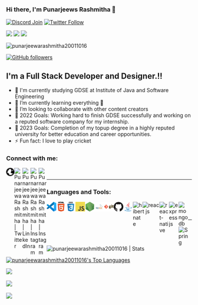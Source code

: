 ### Hi there, I'm Punarjeews Rashmitha 👋 

[![Discord Join](https://img.shields.io/discord/920298753175478313)](https://discord.com)
[![Twitter Follow](https://img.shields.io/twitter/follow/Punarjeewa2001?color=1DA1F2&logo=twitter&style=for-the-badge)](https://twitter.com/home)

<img src="https://img.shields.io/static/v1?label=Sponsor&message=%E2%9D%A4&logo=GitHub&link=%3Curl%3E&color=f88379"> <img src="https://badges.pufler.dev/visits/M4cs/M4cs"> <img src="https://badges.pufler.dev/years/M4cs">
<p align="left"><img src="https://komarev.com/ghpvc/?username=punarjeewarashmitha20011016&label=Profile%20views&color=0e75b6&style=flat" alt="punarjeewarashmitha20011016" /></p>

[![GitHub followers](https://img.shields.io/github/followers/punarjeewarashmitha20011016.svg?style=social&label=Follow&maxAge=2592000)](https://github.com/punarjeewarashmitha20011016?tab=followers)

## I'm a Full Stack Developer and Designer.!!

- 🔭 I'm currently studying GDSE at Institute of Java and Software Engineering
- 🌱 I’m currently learning everything 🤣
- 👯 I’m looking to collaborate with other content creators
- 🥅 2022 Goals: Working hard to finish GDSE successfully and working on a reputed software company for my internship.
- 🥅 2023 Goals: Completion of my topup degree in a highly reputed university for better education and career opportunities.
- ⚡ Fun fact: I love to play cricket

### Connect with me:

<a href="https://punarjeewarashmitha20011016.github.io/MyProfile/">
<img align="left" alt="Punarjeewa Rashmitha" width="22px" src="https://raw.githubusercontent.com/iconic/open-iconic/master/svg/globe.svg" /></a>

<a href="https://twitter.com/Punarjeewa2001">
<img align="left" alt="Punarjeewa Rashmitha | Twitter" width="22px" src="https://cdn.jsdelivr.net/npm/simple-icons@v3/icons/twitter.svg" /></a>

<a href="https://www.linkedin.com/in/punarjeewa-rashmitha-59a4a3223/">
<img align="left" alt="Punarjeewa Rashmitha | LinkedIn" width="22px" src="https://cdn.jsdelivr.net/npm/simple-icons@v3/icons/linkedin.svg" /></a>

<a href="https://www.instagram.com/punarjeewa_rashmitha/?hl=en">
<img align="left" alt="Punarjeewa Rashmitha | Instagram" width="22px" src="https://cdn.jsdelivr.net/npm/simple-icons@v3/icons/instagram.svg" /></a>

<a href="https://www.facebook.com/punarjeewa.rashmitha/">
<img align="left" alt="Punarjeewa Rashmitha | Instagram" width="22px" src="https://cdn.jsdelivr.net/npm/simple-icons@v3/icons/facebook.svg" /></a>

<br />

---

### Languages and Tools:

<img align="left" alt="Visual Studio Code" width="26px" src="https://raw.githubusercontent.com/github/explore/80688e429a7d4ef2fca1e82350fe8e3517d3494d/topics/visual-studio-code/visual-studio-code.png" />
<img align="left" alt="HTML5" width="26px" src="https://raw.githubusercontent.com/github/explore/80688e429a7d4ef2fca1e82350fe8e3517d3494d/topics/html/html.png" />
<img align="left" alt="CSS3" width="26px" src="https://raw.githubusercontent.com/github/explore/80688e429a7d4ef2fca1e82350fe8e3517d3494d/topics/css/css.png" />
<img align="left" alt="JavaScript" width="26px" src="https://raw.githubusercontent.com/github/explore/80688e429a7d4ef2fca1e82350fe8e3517d3494d/topics/javascript/javascript.png" />
<img align="left" alt="Node.js" width="26px" src="https://raw.githubusercontent.com/github/explore/80688e429a7d4ef2fca1e82350fe8e3517d3494d/topics/nodejs/nodejs.png" />
<img align="left" alt="MySQL" width="26px" src="https://raw.githubusercontent.com/github/explore/80688e429a7d4ef2fca1e82350fe8e3517d3494d/topics/mysql/mysql.png" />
<img align="left" alt="Git" width="26px" src="https://raw.githubusercontent.com/github/explore/80688e429a7d4ef2fca1e82350fe8e3517d3494d/topics/git/git.png" />
<img align="left" alt="GitHub" width="26px" src="https://raw.githubusercontent.com/github/explore/78df643247d429f6cc873026c0622819ad797942/topics/github/github.png" />
<img align="left" alt="java" width="26px" src="https://raw.githubusercontent.com/devicons/devicon/master/icons/java/java-original.svg" />
<img align="left"  alt="hibernate" width="26px" src="https://www.vectorlogo.zone/logos/hibernate/hibernate-icon.svg" />
<img align="left"  alt="react js" width="46px" src="https://www.vectorlogo.zone/logos/reactjs/reactjs-ar21.svg" />
<img align="left"  alt="react-native" width="26px" src="https://upload.vectorlogo.zone/logos/reactnativedev/images/199b2976-954e-4e42-8d79-12a784e2cdf9.svg" />
<img align="left"  alt="express js" width="26px" src="https://www.vectorlogo.zone/logos/expressjs/expressjs-ar21.svg" />
<img align="left"  alt="mongo db" width="26px" src="https://www.vectorlogo.zone/logos/mongodb/mongodb-ar21.svg" />
<img align="left"  alt="Spring" width="26px" src="https://www.vectorlogo.zone/logos/springio/springio-ar21.svg" />


<br />
<br />

---

<p align="left"> <img src="https://github-readme-stats.vercel.app/api?username=punarjeewarashmitha20011016&show_icons=true&theme=gotham" alt="punarjeewarashmitha20011016 | Stats" />

[comment]: <> (<p align="left"> <img src="https://github-readme-stats.vercel.app/api/top-langs/?username=punarjeewarashmitha20011016&langs_count=5&theme=gotham" alt="punarjeewarashmitha20011016 | My GitHub Language Stats" />)
<p align="left"> <a href="https://github.com/punarjeewarashmitha20011016/github-readme-stats"><img alt="punarjeewarashmitha20011016's Top Languages" src="https://github-readme-stats.vercel.app/api/top-langs/?username=punarjeewarashmitha20011016&langs_count=8&layout=compact&theme=gotham&hide_border=true&bg_color=1F222E&title_color=F85D7F&icon_color=F8D866&hide=Jupyter%20Notebook" height="192px"/></a> </p>

[![](https://github-readme-streak-stats.herokuapp.com?user=punarjeewarashmitha20011016&theme=soft-green)](https://git.io/streak-stats)

![](https://github-profile-summary-cards.vercel.app/api/cards/profile-details?username=punarjeewarashmitha20011016&theme=monokai)

![](https://github-profile-summary-cards.vercel.app/api/cards/stats?username=punarjeewarashmitha20011016&theme=monokai)


